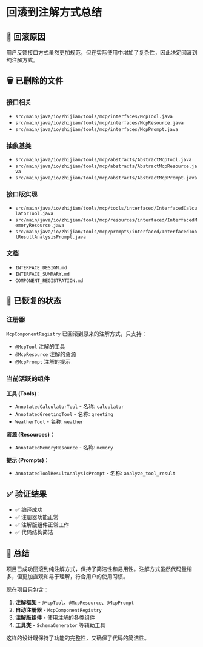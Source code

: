# 回滚到注解方式总结

## 🎯 回滚原因

用户反馈接口方式虽然更加规范，但在实际使用中增加了复杂性，因此决定回滚到纯注解方式。

## 🗑️ 已删除的文件

### 接口相关
- `src/main/java/io/zhijian/tools/mcp/interfaces/McpTool.java`
- `src/main/java/io/zhijian/tools/mcp/interfaces/McpResource.java`
- `src/main/java/io/zhijian/tools/mcp/interfaces/McpPrompt.java`

### 抽象基类
- `src/main/java/io/zhijian/tools/mcp/abstracts/AbstractMcpTool.java`
- `src/main/java/io/zhijian/tools/mcp/abstracts/AbstractMcpResource.java`
- `src/main/java/io/zhijian/tools/mcp/abstracts/AbstractMcpPrompt.java`

### 接口版实现
- `src/main/java/io/zhijian/tools/mcp/tools/interfaced/InterfacedCalculatorTool.java`
- `src/main/java/io/zhijian/tools/mcp/resources/interfaced/InterfacedMemoryResource.java`
- `src/main/java/io/zhijian/tools/mcp/prompts/interfaced/InterfacedToolResultAnalysisPrompt.java`

### 文档
- `INTERFACE_DESIGN.md`
- `INTERFACE_SUMMARY.md`
- `COMPONENT_REGISTRATION.md`

## 🔄 已恢复的状态

### 注册器
`McpComponentRegistry` 已回滚到原来的注解方式，只支持：
- `@McpTool` 注解的工具
- `@McpResource` 注解的资源
- `@McpPrompt` 注解的提示

### 当前活跃的组件

**工具 (Tools)**：
- `AnnotatedCalculatorTool` - 名称: `calculator`
- `AnnotatedGreetingTool` - 名称: `greeting`
- `WeatherTool` - 名称: `weather`

**资源 (Resources)**：
- `AnnotatedMemoryResource` - 名称: `memory`

**提示 (Prompts)**：
- `AnnotatedToolResultAnalysisPrompt` - 名称: `analyze_tool_result`

## ✅ 验证结果

- ✅ 编译成功
- ✅ 注册器功能正常
- ✅ 注解版组件正常工作
- ✅ 代码结构简洁

## 🎉 总结

项目已成功回滚到纯注解方式，保持了简洁性和易用性。注解方式虽然代码量稍多，但更加直观和易于理解，符合用户的使用习惯。

现在项目只包含：
1. **注解框架** - `@McpTool`、`@McpResource`、`@McpPrompt`
2. **自动注册器** - `McpComponentRegistry`
3. **注解版组件** - 使用注解的各类组件
4. **工具类** - `SchemaGenerator` 等辅助工具

这样的设计既保持了功能的完整性，又确保了代码的简洁性。 